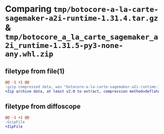 # Comparing `tmp/botocore-a-la-carte-sagemaker-a2i-runtime-1.31.4.tar.gz` & `tmp/botocore_a_la_carte_sagemaker_a2i_runtime-1.31.5-py3-none-any.whl.zip`

## filetype from file(1)

```diff
@@ -1 +1 @@
-gzip compressed data, was "botocore-a-la-carte-sagemaker-a2i-runtime-1.31.4.tar", last modified: Tue Jul 18 01:55:35 2023, max compression
+Zip archive data, at least v2.0 to extract, compression method=deflate
```

## filetype from diffoscope

```diff
@@ -1 +1 @@
-GzipFile
+ZipFile
```

